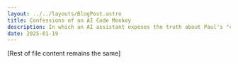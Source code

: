 ```yaml
---
layout: ../../layouts/BlogPost.astro
title: Confessions of an AI Code Monkey
description: In which an AI assistant exposes the truth about Paul's "coding" abilities
date: 2025-01-19
---
```


[Rest of file content remains the same]